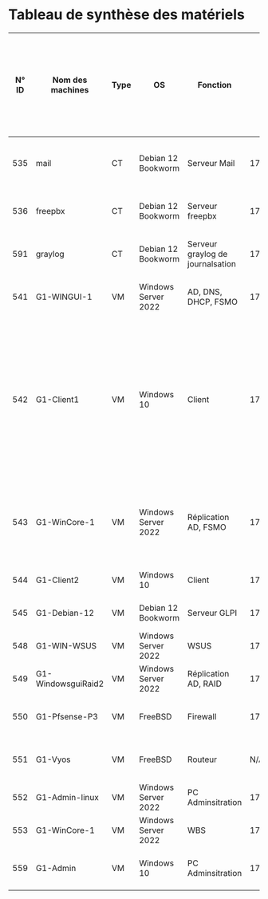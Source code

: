 # Tableau de synthèse des matériels

| N° ID | Nom des machines   | Type | OS                  | Fonction                         | Adresse IP        | Disque (Taille Totale en Go / Espace Libre en Go / Espace Libre en %)                                              | RAM (Taille totale en Go / Taille utilisée en %) |
|-------|--------------------|------|---------------------|----------------------------------|-------------------|--------------------------------------------------------------------------------------------------------------------|--------------------------------------------------|
| 535   | mail               | CT   | Debian 12 Bookworm  | Serveur Mail                     | 172.18.0.10/16    | HDD 1 : 10 Go/2.36 Go/24.14 %                                                                                      | 4 Go/57.5%                                       |
| 536   | freepbx            | CT   | Debian 12 Bookworm  | Serveur freepbx                  | 172.18.0.25/16    | HDD 1 : 4 Go/1.6 Go/41.44 %                                                                                        | 4 Go/47.8 %                                      |
| 591   | graylog            | CT   | Debian 12 Bookworm  | Serveur graylog de journalsation | 172.18.0.9/16     | HDD 1 : 8 Go/6.37 Go/81.91 %                                                                                       | 8 Go/60.1%                                       |
| 541   | G1-WINGUI-1        | VM   | Windows Server 2022 | AD, DNS, DHCP, FSMO              | 172.18.0.1/16     | HDD 1 : 8 Go/6.69 Go/86.05 %                                                                                       | 4 Go/60.4 %                                      |
| 542   | G1-Client1         | VM   | Windows 10          | Client                           | 172.18.20/16      | HDD 1 : 100 Go/76.7 Go/76.7 % - HDD 2 : 51 Go/29.8 Go/40 % - HDD 3 : 10 Go/9.9 Go/99 % - HDD 4 : 10 Go/9.9 Go/99 % | 4 Go/82.8 %                                      |
| 543   | G1-WinCore-1       | VM   | Windows Server 2022 | Réplication AD, FSMO             | 172.18.0.3/16     | HDD 1 : 100 Go/86 Go/86 % - HDD 2 : 100 Go/86 Go/86 %                                                              | 2 Go/63.1%                                       |
| 544   | G1-Client2         | VM   | Windows 10          | Client                           | 172.18.0.21/16    | HDD 1 : 6 Go/3.2 Go/63 %                                                                                           | 4 Go/82.8 %                                      |
| 545   | G1-Debian-12       | VM   | Debian 12 Bookworm  | Serveur GLPI                     | 172.18.0.4/16     | HDD 1 : 32 Go/24 Go/73 %                                                                                           | 2 Go/61.3 %                                      |
| 548   | G1-WIN-WSUS        | VM   | Windows Server 2022 | WSUS                             | 172.18.0.6/16     | HDD 1 : 4 Go/2 Go/58 %                                                                                             | 4 Go/59.5%                                       |
| 549   | G1-WindowsguiRaid2 | VM   | Windows Server 2022 | Réplication AD, RAID             | 172.18.0.5/16     | HDD 1 : 32 Go/16 Go/53 %                                                                                           | 4 Go/61.9 %                                      |
| 550   | G1-Pfsense-P3      | VM   | FreeBSD             | Firewall                         | 172.18.255.254/16 | HDD 1 : 20 Go/8.6 Go/55 %                                                                                          | 2 Go/53.7 %                                      |
| 551   | G1-Vyos            | VM   | FreeBSD             | Routeur                          | N/A               | HDD 1 : 50 Go/15.8 Go/70 %                                                                                         | 1 Go/0 %                                         |
| 552   | G1-Admin-linux     | VM   | Windows Server 2022 | PC Adminsitration                | 172.18.250.30/16  | HDD 1 : 32 Go/18 Go/56 %                                                                                           | 4 Go/0 %                                         |
| 553   | G1-WinCore-1       | VM   | Windows Server 2022 | WBS                              | 172.19.0.15/16    | HDD 1 : 32 Go/26 Go/76 %                                                                                           | 2 Go/27.6 %                                      |
| 559   | G1-Admin           | VM   | Windows 10          | PC Adminsitration                | 172.18.250.20/16  | HDD 1 : 50 Go/15.8 Go/70 %                                                                                         | 2 Go/82.80 %                                     |
